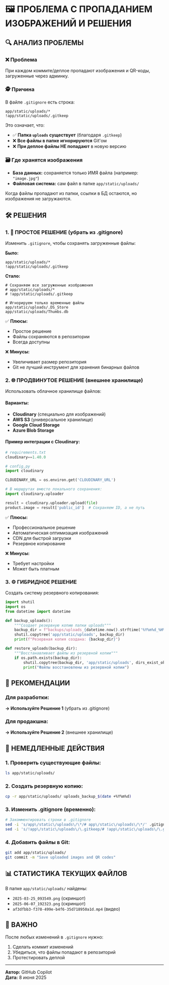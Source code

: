 🖼️ ПРОБЛЕМА С ПРОПАДАНИЕМ ИЗОБРАЖЕНИЙ И РЕШЕНИЯ
==================================================================

## 🔍 АНАЛИЗ ПРОБЛЕМЫ

### ❌ Проблема
При каждом коммите/деплое пропадают изображения и QR-коды, загруженные через админку.

### 🕵️ Причина
В файле `.gitignore` есть строка:
```
app/static/uploads/*
!app/static/uploads/.gitkeep
```

Это означает, что:
- ✅ **Папка `uploads` существует** (благодаря `.gitkeep`)
- ❌ **Все файлы в папке игнорируются** Git'ом
- ❌ **При деплое файлы НЕ попадают** в новую версию

### 🗃️ Где хранятся изображения
- **База данных:** сохраняется только ИМЯ файла (например: `"image.jpg"`)
- **Файловая система:** сам файл в папке `app/static/uploads/`

Когда файлы пропадают из папки, ссылки в БД остаются, но изображения не загружаются.

## 🛠️ РЕШЕНИЯ

### 1. 🎯 ПРОСТОЕ РЕШЕНИЕ (убрать из .gitignore)

Изменить `.gitignore`, чтобы сохранять загруженные файлы:

**Было:**
```
app/static/uploads/*
!app/static/uploads/.gitkeep
```

**Стало:**
```
# Сохраняем все загруженные изображения
# app/static/uploads/*
# !app/static/uploads/.gitkeep

# Игнорируем только временные файлы
app/static/uploads/.DS_Store
app/static/uploads/Thumbs.db
```

✅ **Плюсы:**
- Простое решение
- Файлы сохраняются в репозитории
- Всегда доступны

❌ **Минусы:**
- Увеличивает размер репозитория
- Git не лучший инструмент для хранения бинарных файлов

### 2. 🌐 ПРОДВИНУТОЕ РЕШЕНИЕ (внешнее хранилище)

Использовать облачное хранилище файлов:

#### Варианты:
- **Cloudinary** (специально для изображений)
- **AWS S3** (универсальное хранилище)
- **Google Cloud Storage**
- **Azure Blob Storage**

#### Пример интеграции с Cloudinary:

```python
# requirements.txt
cloudinary==1.40.0

# config.py
import cloudinary

CLOUDINARY_URL = os.environ.get('CLOUDINARY_URL')

# В маршрутах вместо локального сохранения:
import cloudinary.uploader

result = cloudinary.uploader.upload(file)
product.image = result['public_id']  # Сохраняем ID, а не путь
```

✅ **Плюсы:**
- Профессиональное решение
- Автоматическая оптимизация изображений
- CDN для быстрой загрузки
- Резервное копирование

❌ **Минусы:**
- Требует настройки
- Может быть платным

### 3. ⚙️ ГИБРИДНОЕ РЕШЕНИЕ

Создать систему резервного копирования:

```python
import shutil
import os
from datetime import datetime

def backup_uploads():
    """Создает резервную копию папки uploads"""
    backup_dir = f"backups/uploads_{datetime.now().strftime('%Y%m%d_%H%M%S')}"
    shutil.copytree('app/static/uploads', backup_dir)
    print(f"Резервная копия создана: {backup_dir}")

def restore_uploads(backup_dir):
    """Восстанавливает файлы из резервной копии"""
    if os.path.exists(backup_dir):
        shutil.copytree(backup_dir, 'app/static/uploads', dirs_exist_ok=True)
        print("Файлы восстановлены из резервной копии")
```

## 🎯 РЕКОМЕНДАЦИИ

### Для разработки:
**→ Используйте Решение 1** (убрать из .gitignore)

### Для продакшна:
**→ Используйте Решение 2** (внешнее хранилище)

## 🔧 НЕМЕДЛЕННЫЕ ДЕЙСТВИЯ

### 1. Проверить существующие файлы:
```bash
ls app/static/uploads/
```

### 2. Создать резервную копию:
```bash
cp -r app/static/uploads/ uploads_backup_$(date +%Y%m%d)
```

### 3. Изменить .gitignore (временно):
```bash
# Закомментировать строки в .gitignore
sed -i 's/app\/static\/uploads\/\*/# app\/static\/uploads\/\*/' .gitignore
sed -i 's/!app\/static\/uploads\/\.gitkeep/# !app\/static\/uploads\/\.gitkeep/' .gitignore
```

### 4. Добавить файлы в Git:
```bash
git add app/static/uploads/
git commit -m "Save uploaded images and QR codes"
```

## 📊 СТАТИСТИКА ТЕКУЩИХ ФАЙЛОВ

В папке `app/static/uploads/` найдены:
- `2025-03-25_093549.png` (скриншот)
- `2025-06-07_192323.png` (скриншот)
- `af3dfbb3-f378-499e-b4f6-35d718950a1d.mp4` (видео)

## 🚨 ВАЖНО

После любых изменений в `.gitignore` нужно:
1. Сделать коммит изменений
2. Убедиться, что файлы попадают в репозиторий
3. Протестировать деплой

---

**Автор:** GitHub Copilot  
**Дата:** 8 июня 2025
